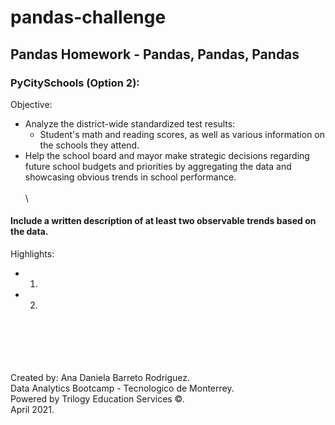 # pandas-challenge
## Pandas Homework - Pandas, Pandas, Pandas

### PyCitySchools (Option 2):
Objective: 
* Analyze the district-wide standardized test results:
  * Student's math and reading scores, as well as various information on the schools they attend.
* Help the school board and mayor make strategic decisions regarding future school budgets and priorities by aggregating the data and showcasing obvious trends in school performance.
\
\
\
#### Include a written description of at least two observable trends based on the data.
Highlights:
* 1.
* 2.
\
\
\
\
\
Created by: Ana Daniela Barreto Rodriguez.\
Data Analytics Bootcamp - Tecnologico de Monterrey.\
Powered by Trilogy Education Services ©.\
April 2021.




